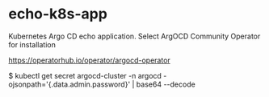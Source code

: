 # echo-k8s-app
Kubernetes Argo CD echo application. Select ArgOCD Community Operator for installation


https://operatorhub.io/operator/argocd-operator

$ kubectl get secret argocd-cluster -n argocd -ojsonpath='{.data.admin\.password}' | base64 --decode

